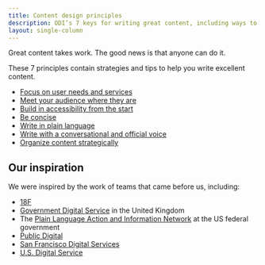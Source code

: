 ```yaml
---
title: Content design principles
description: ODI’s 7 keys for writing great content, including ways to implement them
layout: single-column
---
```


<p class="text-lead">Great content takes work. The good news is that anyone can do it.</p>

These 7 principles contain strategies and tips to help you write excellent content.

* [Focus on user needs and services](/content-design/principles/focus-on-user-needs-services/)
* [Meet your audience where they are](/content-design/principles/meet-your-audience-where-they-are/)
* [Build in accessibility from the start](/content-design/principles/build-accessibility-from-start/)
* [Be concise](/content-design/principles/be-concise/)
* [Write in plain language](/content-design/principles/write-in-plain-language/)
* [Write with a conversational and official voice](/content-design/principles/write-with-conversational-official-voice/)
* [Organize content strategically](/content-design/principles/organize-content-strategically/)

## Our inspiration

We were inspired by the work of teams that came before us, including:

* [18F](https://18f.gsa.gov/)
* [Government Digital Service](https://www.gov.uk/government/organisations/government-digital-service) in the United Kingdom
* The [Plain Language Action and Information Network](https://www.plainlanguage.gov/) at the US federal government
* [Public Digital](https://public.digital/)
* [San Francisco Digital Services](https://www.sf.gov/departments/city-administrator/digital-services)
* [U.S. Digital Service](https://www.usds.gov/)
